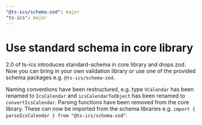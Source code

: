 ```yaml
---
"@ts-ics/schema-zod": major
"ts-ics": major
---
```


# Use standard schema in core library

2.0 of ts-ics introduces standard-schema in core library and drops zod. Now you can bring in your own validation library or use one of the provided schema packages e.g. `@ts-ics/schema-zod`.

Naming conventions have been restructured, e.g. type `VCalendar` has been renamed to `IcsCalendar` and `icsCalendarToObject` has been renamed to `convertIcsCalendar`.
Parsing functions have been removed from the core library. These can now be imported from the schema libraries e.g. `import { parseIcsCalendar } from "@ts-ics/schema-zod"`.
